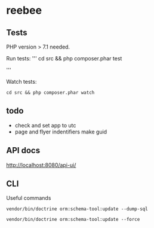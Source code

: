# reebee

## Tests

PHP version > 7.1 needed. 

Run tests:
'''
cd src && php composer.phar test

'''

Watch tests:
```
cd src && php composer.phar watch
```

## todo
- check and set app to utc
- page and flyer indentifiers make guid

## API docs
[http://localhost:8080/api-ui/](http://localhost:8080/api-ui/)

## CLI

Useful commands
```
vendor/bin/doctrine orm:schema-tool:update --dump-sql
```
```
vendor/bin/doctrine orm:schema-tool:update --force
```
